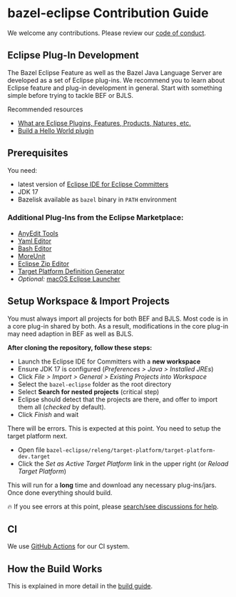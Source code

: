 # bazel-eclipse Contribution Guide

We welcome any contributions.
Please review our [code of conduct](CODE_OF_CONDUCT.md).


## Eclipse Plug-In Development

The Bazel Eclipse Feature as well as the Bazel Java Language Server are developed as a set of Eclipse plug-ins.
We recommend you to learn about Eclipse feature and plug-in development in general.
Start with something simple before trying to tackle BEF or BJLS.

Recommended resources
- [What are Eclipse Plugins, Features, Products, Natures, etc.](https://stackoverflow.com/questions/2692048/what-are-the-differences-between-plug-ins-features-and-products-in-eclipse-rcp)
- [Build a Hello World plugin](http://www.vogella.com/tutorials/EclipsePlugin/article.html)


## Prerequisites

You need:
- latest version of [Eclipse IDE for Eclipse Committers](https://www.eclipse.org/downloads/packages/)
- JDK 17
- Bazelisk available as `bazel` binary in `PATH` environment

### Additional Plug-Ins from the Eclipse Marketplace:
- [AnyEdit Tools](https://marketplace.eclipse.org/content/anyedit-tools)
- [Yaml Editor](https://marketplace.eclipse.org/content/yaml-editor)
- [Bash Editor](https://marketplace.eclipse.org/content/bash-editor)
- [MoreUnit](https://marketplace.eclipse.org/content/moreunit)
- [Eclipse Zip Editor](https://marketplace.eclipse.org/content/eclipse-zip-editor)
- [Target Platform Definition Generator](https://github.com/eclipse-cbi/targetplatform-dsl)
- *Optional:* [macOS Eclipse Launcher](https://marketplace.eclipse.org/content/macos-eclipse-launcher)


## Setup Workspace & Import Projects

You must always import all projects for both BEF and BJLS.
Most code is in a core plug-in shared by both.
As a result, modifications in the core plug-in may need adaption in BEF as well as BJLS.

**After cloning the repository, follow these steps:**

- Launch the Eclipse IDE for Committers with a **new workspace**
- Ensure JDK 17 is configured (*Preferences > Java > Installed JREs*)
- Click *File > Import > General > Existing Projects into Workspace*
- Select the `bazel-eclipse` folder as the root directory
- Select **Search for nested projects** (critical step)
- Eclipse should detect that the projects are there, and offer to import them all (*checked* by default).
- Click *Finish* and wait

There will be errors.
This is expected at this point.
You need to setup the target platform next.

- Open file `bazel-eclipse/releng/target-platform/target-platform-dev.target`
- Click the *Set as Active Target Platform* link in the upper right (or *Reload Target Platform*)

This will run for a **long** time and download any necessary plug-ins/jars.
Once done everything should build.

:fire: If you see errors at this point, please [search/see discussions for help](https://github.com/salesforce/bazel-eclipse/discussions/categories/q-a).


## CI

We use [GitHub Actions](https://github.com/salesforce/bazel-eclipse/actions) for our CI system.

## How the Build Works

This is explained in more detail in the [build guide](docs/dev/thebuild.md).

